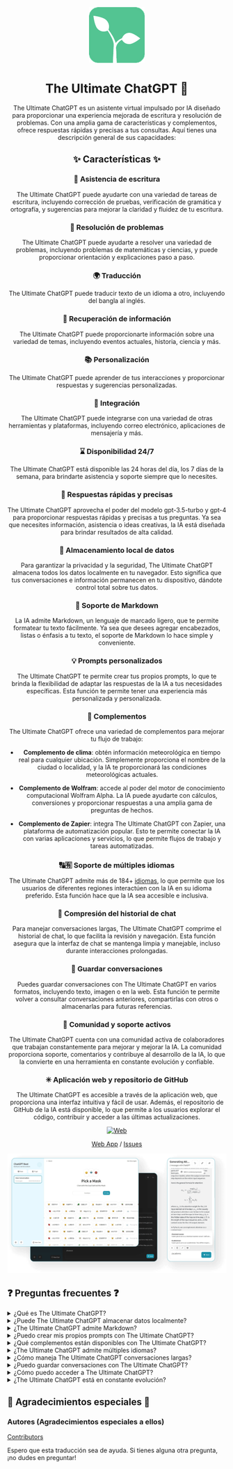<div align="center">
<img src="./docs/images/icon.png" alt="The Ultimate ChatGPT Icon"/>

<h1 align="center">The Ultimate ChatGPT 🌟</h1>

The Ultimate ChatGPT es un asistente virtual impulsado por IA diseñado para proporcionar una experiencia mejorada de escritura y resolución de problemas. Con una amplia gama de características y complementos, ofrece respuestas rápidas y precisas a tus consultas. Aquí tienes una descripción general de sus capacidades:

## ✨ Características ✨

### 📝 Asistencia de escritura
The Ultimate ChatGPT puede ayudarte con una variedad de tareas de escritura, incluyendo corrección de pruebas, verificación de gramática y ortografía, y sugerencias para mejorar la claridad y fluidez de tu escritura.

### 💭 Resolución de problemas
The Ultimate ChatGPT puede ayudarte a resolver una variedad de problemas, incluyendo problemas de matemáticas y ciencias, y puede proporcionar orientación y explicaciones paso a paso.

### 🌍 Traducción
The Ultimate ChatGPT puede traducir texto de un idioma a otro, incluyendo del bangla al inglés.

### 📑 Recuperación de información
The Ultimate ChatGPT puede proporcionarte información sobre una variedad de temas, incluyendo eventos actuales, historia, ciencia y más.

### 📚 Personalización
The Ultimate ChatGPT puede aprender de tus interacciones y proporcionar respuestas y sugerencias personalizadas.

### 📎 Integración
The Ultimate ChatGPT puede integrarse con una variedad de otras herramientas y plataformas, incluyendo correo electrónico, aplicaciones de mensajería y más.

### ⌛ Disponibilidad 24/7
The Ultimate ChatGPT está disponible las 24 horas del día, los 7 días de la semana, para brindarte asistencia y soporte siempre que lo necesites.

### 🚀 Respuestas rápidas y precisas
The Ultimate ChatGPT aprovecha el poder del modelo gpt-3.5-turbo y gpt-4 para proporcionar respuestas rápidas y precisas a tus preguntas. Ya sea que necesites información, asistencia o ideas creativas, la IA está diseñada para brindar resultados de alta calidad.

### 💾 Almacenamiento local de datos
Para garantizar la privacidad y la seguridad, The Ultimate ChatGPT almacena todos los datos localmente en tu navegador. Esto significa que tus conversaciones e información permanecen en tu dispositivo, dándote control total sobre tus datos.

### 🔢 Soporte de Markdown
La IA admite Markdown, un lenguaje de marcado ligero, que te permite formatear tu texto fácilmente. Ya sea que desees agregar encabezados, listas o énfasis a tu texto, el soporte de Markdown lo hace simple y conveniente.

### 💡 Prompts personalizados
The Ultimate ChatGPT te permite crear tus propios prompts, lo que te brinda la flexibilidad de adaptar las respuestas de la IA a tus necesidades específicas. Esta función te permite tener una experiencia más personalizada y personalizada.

### 🔆 Complementos
The Ultimate ChatGPT ofrece una variedad de complementos para mejorar tu flujo de trabajo:

- **Complemento de clima**: obtén información meteorológica en tiempo real para cualquier ubicación. Simplemente proporciona el nombre de la ciudad o localidad, y la IA te proporcionará las condiciones meteorológicas actuales.

- **Complemento de Wolfram**: accede al poder del motor de conocimiento computacional Wolfram Alpha. La IA puede ayudarte con cálculos, conversiones y proporcionar respuestas a una amplia gama de preguntas de hechos.

- **Complemento de Zapier**: integra The Ultimate ChatGPT con Zapier, una plataforma de automatización popular. Esto te permite conectar la IA con varias aplicaciones y servicios, lo que permite flujos de trabajo y tareas automatizadas.

### 🔠🈶 Soporte de múltiples idiomas
The Ultimate ChatGPT admite más de 184+ [idiomas](./SUPPORTED_LANGUAGES.md), lo que permite que los usuarios de diferentes regiones interactúen con la IA en su idioma preferido. Esta función hace que la IA sea accesible e inclusiva.

### 💬 Compresión del historial de chat
Para manejar conversaciones largas, The Ultimate ChatGPT comprime el historial de chat, lo que facilita la revisión y navegación. Esta función asegura que la interfaz de chat se mantenga limpia y manejable, incluso durante interacciones prolongadas.

### 📂 Guardar conversaciones
Puedes guardar conversaciones con The Ultimate ChatGPT en varios formatos, incluyendo texto, imagen o en la web. Esta función te permite volver a consultar conversaciones anteriores, compartirlas con otros o almacenarlas para futuras referencias.

### 🔑 Comunidad y soporte activos
The Ultimate ChatGPT cuenta con una comunidad activa de colaboradores que trabajan constantemente para mejorar y mejorar la IA. La comunidad proporciona soporte, comentarios y contribuye al desarrollo de la IA, lo que la convierte en una herramienta en constante evolución y confiable.

### ✳ Aplicación web y repositorio de GitHub
The Ultimate ChatGPT es accesible a través de la aplicación web, que proporciona una interfaz intuitiva y fácil de usar. Además, el repositorio de GitHub de la IA está disponible, lo que permite a los usuarios explorar el código, contribuir y acceder a las últimas actualizaciones.

[![Web][Web-image]][web-url]

[Web App](https://chatgpt.kiask.xyz/) / [Issues](https://github.com/ki-ask/The-Ultimate-ChatGPT/issues)

[web-url]: https://chatgpt.kiask.xyz
   
[download-url]: https://github.com/ki-ask/The-Ultimate-ChatGPT/releases

[Web-image]: https://img.shields.io/badge/Web-PWA-orange?logo=microsoftedge

![cover](./docs/images/cover.png)

</div>

## ❓ Preguntas frecuentes ❓

<details>
<summary>¿Qué es The Ultimate ChatGPT?</summary>
The Ultimate ChatGPT es un asistente virtual impulsado por IA que proporciona respuestas rápidas y precisas a tus preguntas y ofrece varias características y complementos para mejorar tu escritura y resolución de problemas.
</details>

<details>
<summary>¿Puede The Ultimate ChatGPT almacenar datos localmente?</summary>
Sí, The Ultimate ChatGPT puede almacenar todos los datos localmente en tu navegador, lo que garantiza la privacidad y la seguridad.
</details>

<details>
<summary>¿The Ultimate ChatGPT admite Markdown?</summary>
Sí, The Ultimate ChatGPT admite Markdown, lo que te permite formatear tu texto y crear contenido enriquecido.
</details>

<details>
<summary>¿Puedo crear mis propios prompts con The Ultimate ChatGPT?</summary>
Sí, puedes crear tus propios prompts y personalizar tus interacciones con The Ultimate ChatGPT.
</details>

<details>
<summary>¿Qué complementos están disponibles con The Ultimate ChatGPT?</summary>
The Ultimate ChatGPT ofrece complementos como Weather, Wolfram y Zapier para simplificar tu trabajo y proporcionar funcionalidad adicional.
</details>

<details>
<summary>¿The Ultimate ChatGPT admite múltiples idiomas?</summary>
Sí, The Ultimate ChatGPT tiene prompts incorporados en múltiples idiomas, lo que te permite comunicarte en tu idioma preferido.
</details>

<details>
<summary>¿Cómo maneja The Ultimate ChatGPT conversaciones largas?</summary>
The Ultimate ChatGPT comprime el historial de chat para manejar conversaciones largas de manera eficiente y proporcionar una experiencia fluida.
</details>

<details>
<summary>¿Puedo guardar conversaciones con The Ultimate ChatGPT?</summary>
Sí, puedes guardar conversaciones en texto, imagen o en la web utilizando la función de Compartir de KiAsk.
</details>

<details>
<summary>¿Cómo puedo acceder a The Ultimate ChatGPT?</summary>
The Ultimate ChatGPT está disponible como una aplicación web, y también puedes acceder al repositorio de GitHub para obtener soporte y características adicionales.
</details>

<details>
<summary>¿The Ultimate ChatGPT está en constante evolución?</summary>
Sí, The Ultimate ChatGPT está en constante evolución con actualizaciones y mejoras, y cuenta con una comunidad activa de colaboradores.
</details>

## 🎉 Agradecimientos especiales 🎉

### Autores (Agradecimientos especiales a ellos)

[Contributors](https://github.com/Yidadaa/ChatGPT-Next-Web/graphs/contributors)

Espero que esta traducción sea de ayuda. Si tienes alguna otra pregunta, ¡no dudes en preguntar!